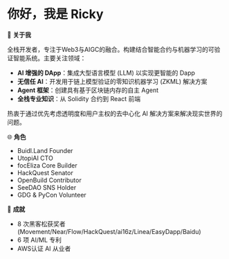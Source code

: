 # 你好，我是 Ricky

👋 **关于我**

全栈开发者，专注于Web3与AIGC的融合。构建结合智能合约与机器学习的可验证智能系统。主要关注领域：

* **AI 增强的 DApp**：集成大型语言模型 (LLM) 以实现更智能的 Dapp
* **无信任 AI**：开发用于链上模型验证的零知识机器学习 (ZKML) 解决方案
* **Agent 框架**：创建具有基于区块链内存的自主 Agent
* **全栈专业知识**：从 Solidity 合约到 React 前端

热衷于通过优先考虑透明度和用户主权的去中心化 AI 解决方案来解决现实世界的问题。

🌐 **角色**

* Buidl.Land Founder
* UtopiAI CTO
* focEliza Core Builder
* HackQuest Senator
* OpenBuild Contributor
* SeeDAO SNS Holder
* GDG & PyCon Volunteer

🚀 **成就**

* 8 次黑客松获奖者 (Movement/Near/Flow/HackQuest/ai16z/Linea/EasyDapp/Baidu)
* 6 项 AI/ML 专利
* AWS认证 AI 从业者
